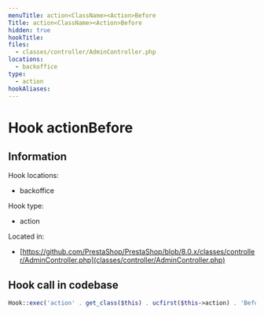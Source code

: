 ```yaml
---
menuTitle: action<ClassName><Action>Before
Title: action<ClassName><Action>Before
hidden: true
hookTitle: 
files:
  - classes/controller/AdminController.php
locations:
  - backoffice
type:
  - action
hookAliases:
---
```


# Hook action<ClassName><Action>Before

## Information

Hook locations: 
  - backoffice

Hook type: 
  - action

Located in: 
  - [https://github.com/PrestaShop/PrestaShop/blob/8.0.x/classes/controller/AdminController.php](classes/controller/AdminController.php)

## Hook call in codebase

```php
Hook::exec('action' . get_class($this) . ucfirst($this->action) . 'Before', ['controller' => $this]);
```